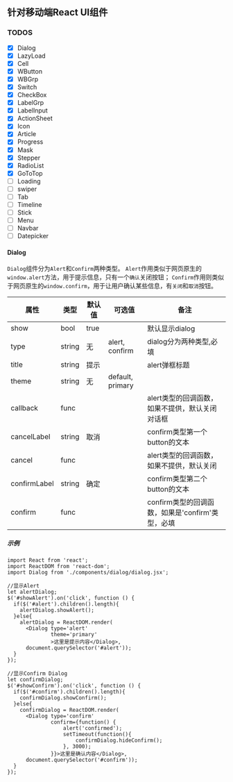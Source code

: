 ## 针对移动端React UI组件

### TODOS
- [x] Dialog
- [x] LazyLoad
- [x] Cell
- [x] WButton
- [x] WBGrp
- [x] Switch
- [x] CheckBox
- [x] LabelGrp
- [x] LabelInput
- [x] ActionSheet
- [x] Icon
- [x] Article
- [x] Progress
- [x] Mask
- [x] Stepper
- [x] RadioList
- [x] GoToTop
- [ ] Loading
- [ ] swiper
- [ ] Tab
- [ ] Timeline
- [ ] Stick
- [ ] Menu
- [ ] Navbar
- [ ] Datepicker

#### Dialog

`Dialog`组件分为`Alert`和`Confirm`两种类型。
`Alert`作用类似于网页原生的`window.alert`方法，用于提示信息，只有一个`确认`关闭按钮；
`Confirm`作用则类似于网页原生的`window.confirm`，用于让用户确认某些信息，有`关闭`和`取消`按钮。


属性 | 类型 | 默认值 | 可选值 | 备注
-----|------|--------|-------|------|
show | bool| true |    | 默认显示dialog
type | string| 无  | alert, confirm| dialog分为两种类型,必填
title| string| 提示  | | alert弹框标题
theme| string|  无 | default, primary |
callback| func|   | |  alert类型的回调函数，如果不提供，默认关闭对话框
cancelLabel| string | 取消 | | confirm类型第一个button的文本
cancel| func|   | |  alert类型的回调函数，如果不提供，默认关闭
confirmLabel| string | 确定  | |  confirm类型第二个button的文本
confirm| func|   | |  confirm类型的回调函数，如果是'confirm'类型，必填


##### 示例

    import React from 'react';
    import ReactDOM from 'react-dom';
    import Dialog from './components/dialog/dialog.jsx';

    //显示Alert
    let alertDialog;              
    $('#showAlert').on('click', function () {
      if($('#alert').children().length){
        alertDialog.showAlert();
      }else{
        alertDialog = ReactDOM.render(
          <Dialog type='alert'
                  theme='primary'
                  >这里是提示内容</Dialog>, 
          document.querySelector('#alert'));
      }
    });

    //显示Confirm Dialog
    let confirmDialog; 
    $('#showConfirm').on('click', function () {
      if($('#confirm').children().length){
        confirmDialog.showConfirm();
      }else{
        confirmDialog = ReactDOM.render(
          <Dialog type='confirm'
                  confirm={function() {
                      alert('confirmed');
                      setTimeout(function(){
                          confirmDialog.hideConfirm();
                      }, 3000);
                  }}>这里是确认内容</Dialog>, 
          document.querySelector('#confirm'));
      }
    });

